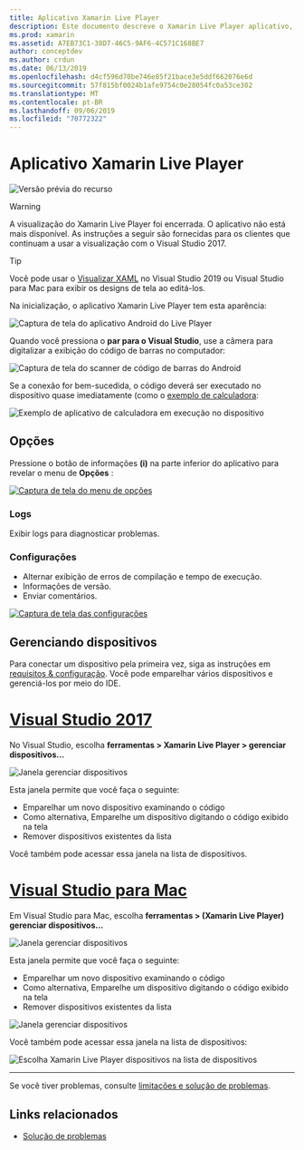 ```yaml
---
title: Aplicativo Xamarin Live Player
description: Este documento descreve o Xamarin Live Player aplicativo, que pode ser usado para visualizar as alterações de código ativas no dispositivo. Ele aborda a instalação, os exemplos, os logs, as configurações, o gerenciamento de dispositivos e muito mais.
ms.prod: xamarin
ms.assetid: A7EB73C1-38D7-46C5-9AF6-4C571C168BE7
author: conceptdev
ms.author: crdun
ms.date: 06/13/2019
ms.openlocfilehash: d4cf596d70be746e85f21bace3e5ddf662076e6d
ms.sourcegitcommit: 57f815bf0024b1afe9754c0e28054fc0a53ce302
ms.translationtype: MT
ms.contentlocale: pt-BR
ms.lasthandoff: 09/06/2019
ms.locfileid: "70772322"
---
```

# <a name="xamarin-live-player-app"></a>Aplicativo Xamarin Live Player

![Versão prévia do recurso](~/media/shared/preview.png)

> [!WARNING]
> A visualização do Xamarin Live Player foi encerrada. O aplicativo não está mais disponível. As instruções a seguir são fornecidas para os clientes que continuam a usar a visualização com o Visual Studio 2017.

> [!TIP]
> Você pode usar o [Visualizar XAML](~/xamarin-forms/xaml/xaml-previewer/index.md) no Visual Studio 2019 ou Visual Studio para Mac para exibir os designs de tela ao editá-los.

Na inicialização, o aplicativo Xamarin Live Player tem esta aparência:

![Captura de tela do aplicativo Android do Live Player](player-images/app-android-sml.png)

Quando você pressiona o **par para o Visual Studio**, use a câmera para digitalizar a exibição do código de barras no computador:

![Captura de tela do scanner de código de barras do Android](player-images/scan-android-sml.png)

Se a conexão for bem-sucedida, o código deverá ser executado no dispositivo quase imediatamente (como o [exemplo de calculadora](https://github.com/xamarin/mobile-samples/tree/master/LivePlayer/BasicCalculator):

![Exemplo de aplicativo de calculadora em execução no dispositivo](player-images/basic-calculator-sml.png)

## <a name="options"></a>Opções

Pressione o botão de informações **(i)** na parte inferior do aplicativo para revelar o menu de **Opções** :

[![Captura de tela do menu de opções](player-images/options-sml.png)](player-images/options.png#lightbox)

### <a name="logs"></a>Logs

Exibir logs para diagnosticar problemas.

### <a name="settings"></a>Configurações

- Alternar exibição de erros de compilação e tempo de execução.
- Informações de versão.
- Enviar comentários.

[![Captura de tela das configurações](player-images/settings-sml.png)](player-images/settings.png#lightbox)

## <a name="managing-devices"></a>Gerenciando dispositivos

Para conectar um dispositivo pela primeira vez, siga as instruções em [requisitos & configuração](~/tools/live-player/install.md). Você pode emparelhar vários dispositivos e gerenciá-los por meio do IDE.

# <a name="visual-studio-2017tabwindows"></a>[Visual Studio 2017](#tab/windows)

No Visual Studio, escolha **ferramentas > Xamarin Live Player > gerenciar dispositivos...**

![Janela gerenciar dispositivos](player-images/manage-tools-menu-vs.png)

Esta janela permite que você faça o seguinte:

- Emparelhar um novo dispositivo examinando o código
- Como alternativa, Emparelhe um dispositivo digitando o código exibido na tela
- Remover dispositivos existentes da lista

Você também pode acessar essa janela na lista de dispositivos.

# <a name="visual-studio-for-mactabmacos"></a>[Visual Studio para Mac](#tab/macos)

Em Visual Studio para Mac, escolha **ferramentas > (Xamarin Live Player) gerenciar dispositivos...**

![Janela gerenciar dispositivos](player-images/manage-tools-menu.png)

Esta janela permite que você faça o seguinte:

- Emparelhar um novo dispositivo examinando o código
- Como alternativa, Emparelhe um dispositivo digitando o código exibido na tela
- Remover dispositivos existentes da lista

![Janela gerenciar dispositivos](player-images/manage.png)

Você também pode acessar essa janela na lista de dispositivos:

![Escolha Xamarin Live Player dispositivos na lista de dispositivos](player-images/manage-device-menu.png)

-----

Se você tiver problemas, consulte [limitações e solução de problemas](~/tools/live-player/troubleshooting.md).

## <a name="related-links"></a>Links relacionados

- [Solução de problemas](~/tools/live-player/troubleshooting.md)
